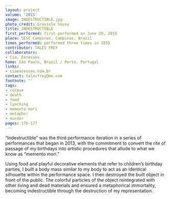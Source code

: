 ```yaml
---
layout: project
volume: '2015'
image: INDESTRUCTIBLE.jpg
photo_credit: Grasiele Sousa
title: INDESTRUCTIBLE
first_performed: first performed on June 20, 2015
place: SESC Campinas, Campinas, Brazil
times_performed: performed three times in 2015
contributor: TALES FREY
collaborators:
- Cia. Excessos
home: São Paulo, Brazil / Porto, Portugal
links:
- ciaexcessos.com.br
contact: talesfrey@me.com
footnote: ''
tags:
- corpse
- death
- food
- lynching
- memento mori
- metaphor
- murder
pages: 176-177
---
```


“Indestructible” was the third performance iteration in a series of performances that began in 2013, with the commitment to convert the rite of passage of my birthdays into artistic procedures that allude to what we know as “memento mori.”

Using food and playful decorative elements that refer to children’s birthday parties, I built a body mass similar to my body to act as an identical silhouette within the performance space. I then destroyed the built object in front of the public. The colorful particles of the object reintegrated with other living and dead materials and ensured a metaphorical immortality, becoming indestructible through the destruction of my representation.
